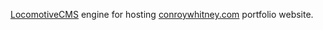 [LocomotiveCMS](https://www.locomotivecms.com/) engine for hosting
[conroywhitney.com](http://www.conroywhitney.com) portfolio website.
